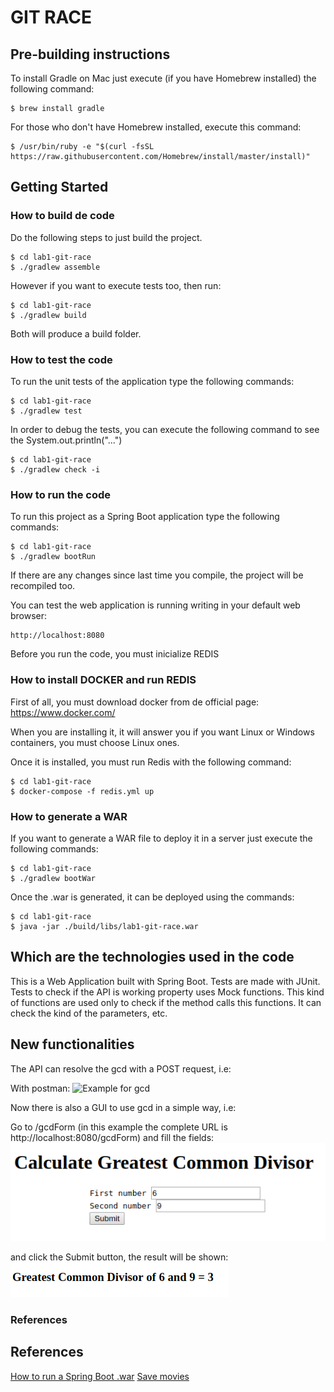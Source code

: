 # GIT RACE

## Pre-building instructions
To install Gradle on Mac just execute (if you have Homebrew installed) the following command:
```
$ brew install gradle
```
For those who don't have Homebrew installed, execute this command:
```
$ /usr/bin/ruby -e "$(curl -fsSL https://raw.githubusercontent.com/Homebrew/install/master/install)"
```

## Getting Started

### How to build de code
Do the following steps to just build the project.
```
$ cd lab1-git-race
$ ./gradlew assemble
```

However if you want to execute tests too, then run:
```
$ cd lab1-git-race
$ ./gradlew build
```

Both will produce a build folder.

### How to test the code
To run the unit tests of the application type the following commands:
```
$ cd lab1-git-race
$ ./gradlew test
```

In order to debug the tests, you can execute the following command to see the System.out.println("...")
```
$ cd lab1-git-race
$ ./gradlew check -i
```

###  How to run the code
To run this project as a Spring Boot application type the following commands:
```
$ cd lab1-git-race
$ ./gradlew bootRun
```

If there are any changes since last time you compile, the project will be recompiled too.


You can test the web application is running writing in your default web browser:
```
http://localhost:8080
```
Before you run the code, you must inicialize REDIS

### How to install DOCKER and run REDIS

First of all, you must download docker from de official page: https://www.docker.com/

When you are installing it, it will answer you if you want Linux or Windows containers, you must choose Linux ones.

Once it is installed, you must run Redis with the following command:
```
$ cd lab1-git-race
$ docker-compose -f redis.yml up
```

### How to generate a WAR
If you want to generate a WAR file to deploy it in a server just execute the following commands:
```
$ cd lab1-git-race
$ ./gradlew bootWar
```

Once the .war is generated, it can be deployed using the commands:
```
$ cd lab1-git-race
$ java -jar ./build/libs/lab1-git-race.war
```

## Which are the technologies used in the code

This is a Web Application built with Spring Boot.
Tests are made with JUnit.
Tests to check if the API is working property uses Mock functions. This kind of functions are used only to check if the method calls this functions. It can check the kind of the parameters, etc.

## New functionalities
The API can resolve the gcd with a POST request, i.e:

With postman:
![Example for gcd](images/gcdExample.PNG?raw=true "gcd example")

Now there is also a GUI to use gcd in a simple way, i.e:

Go to /gcdForm (in this example the complete URL is http://localhost:8080/gcdForm) and fill the fields:
![Form for gcd](/images/gcdForm.png?raw=true "gcd form")

and click the Submit button, the result will be shown:
![Form result for gcd](/images/gcdResult.png?raw=true "gcd form result")

### References
## References
[How to run a Spring Boot .war](https://spring.io/guides/gs/spring-boot/)
[Save movies](http://michaelcgood.com/intro-redis-with-spring-boot/)

